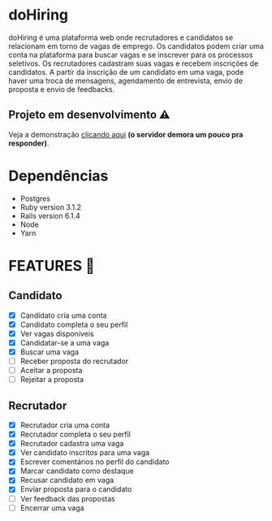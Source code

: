 # doHiring

doHiring é uma plataforma web onde recrutadores​ e candidatos se
relacionam em torno de vagas de emprego. Os candidatos podem criar uma conta na
plataforma para buscar vagas e se inscrever para os processos seletivos. Os recrutadores
cadastram suas vagas e recebem inscrições de candidatos. A partir da inscrição de um
candidato em uma vaga, pode haver uma troca de mensagens, agendamento de entrevista,
envio de proposta e envio de feedbacks.

## Projeto em desenvolvimento :warning:
Veja a demonstração [clicando aqui](https://dohiring.onrender.com/) **(o servidor demora um pouco pra responder)**.

# Dependências

* Postgres
* Ruby version 3.1.2
* Rails version 6.1.4
* Node
* Yarn

# FEATURES :pushpin:

Candidato
---------                               
- [x] Candidato cria uma conta
- [X] Candidato completa o seu perfil
- [X] Ver vagas disponíveis
- [X] Candidatar-se a uma vaga
- [X] Buscar uma vaga
- [ ] Receber proposta do recrutador
- [ ] Aceitar a proposta
- [ ] Rejeitar a proposta

Recrutador
----------
- [X] Recrutador cria uma conta
- [X] Recrutador completa o seu perfil
- [X] Recrutador cadastra uma vaga
- [X] Ver candidato inscritos para uma vaga
- [X] Escrever comentários no perfil do candidato
- [X] Marcar candidato como destaque
- [X] Recusar candidato em vaga
- [X] Enviar proposta para o candidato
- [ ] Ver feedback das propostas
- [ ] Encerrar uma vaga